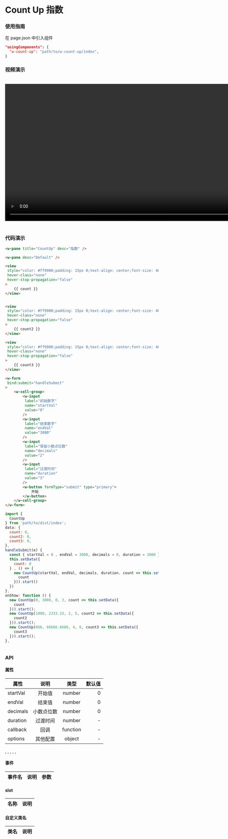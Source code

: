 # Count Up 指数

### 使用指南

在 page.json 中引入组件

```json
"usingComponents": {
  "w-count-up": "path/to/w-count-up/index",
}
```

### 视频演示

<video style="margin: 20px 0;" height="450px" autoplay="true" loop="true" controls x5-playsinline="true" playsinline="true" webkit-playsinline="true" src="../../resource/count-up.mp4"
/>




### 代码演示

```html
<w-pane title="CountUp" desc="指数" />

<w-pane desc="Default" />

<view
 style="color: #ff9900;padding: 15px 0;text-align: center;font-size: 40px;"
 hover-class="none"
 hover-stop-propagation="false"
>
	{{ count }}
</view>


<view
 style="color: #ff9900;padding: 15px 0;text-align: center;font-size: 40px;"
 hover-class="none"
 hover-stop-propagation="false"
>
	{{ count2 }}
</view>

<view
 style="color: #ff9900;padding: 15px 0;text-align: center;font-size: 40px;"
 hover-class="none"
 hover-stop-propagation="false"
>
	{{ count3 }}
</view>

<w-form
 bind:submit="handleSubmit"
>
	<w-cell-group>
		<w-input
		 label="初始数字"
		 name="startVal"
		 value="0"
		/>
		<w-input
		 label="结束数字"
		 name="endVal"
		 value="3000"
		/>
		<w-input
		 label="保留小数点位数"
		 name="decimals"
		 value="2"
		/>
		<w-input
		 label="过渡时间"
		 name="duration"
		 value="3"
		/>
		<w-button formType="submit" type="primary">
			开始
		</w-button>
	</w-cell-group>
</w-form>
```

```javascript
import {
  CountUp
} from 'path/to/dist/index';
data: {
  count: 0,
  count2: 0,
  count3: 0,
},
handleSubmit(e) {
  const { startVal = 0 , endVal = 3000, decimals = 0, duration = 3000 } = e.detail;
  this.setData({
    count: 0
  } , () => {
    new CountUp(startVal, endVal, decimals, duration, count => this.setData({
      count
    })).start()
  })
},
onShow: function () {
  new CountUp(0, 3000, 0, 3, count => this.setData({
    count
  })).start();
  new CountUp(1000, 2333.33, 2, 5, count2 => this.setData({
    count2
  })).start();
  new CountUp(666, 66666.6666, 4, 6, count3 => this.setData({
    count3
  })).start();
},
```

```css
```

### API

#### 属性

| 属性 |    说明    |  类型  | 默认值 |
| ---- | :--------: | :----: | -----: |
| startVal | 开始值 | number | 0 |
| endVal | 结束值 | number | 0 |
| decimals | 小数点位数 | number | 0 |
| duration | 过渡时间 | number | - |
| callback | 回调 | function | - |
| options | 其他配置 | object | - |

, , , , , 


#### 事件

| 事件名 | 说明 | 参数 |
| ------ | ---- | ---- |



#### slot

| 名称 | 说明 |
| ---- | ---- |


#### 自定义类名

| 类名       | 说明         |
| ---------- | ------------ |
